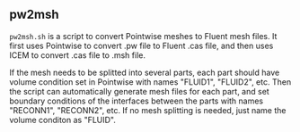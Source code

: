 ## pw2msh

`pw2msh.sh` is a script to convert Pointwise meshes to Fluent mesh files. It first uses Pointwise to convert .pw file to Fluent .cas file, and then uses ICEM to convert .cas file to .msh file.    

If the mesh needs to be splitted into several parts, each part should have volume condition set in Pointwise with names "FLUID1", "FLUID2", etc. Then the script can automatically generate mesh files for each part, and set boundary conditions of the interfaces between the parts with names "RECONN1", "RECONN2", etc. If no mesh splitting is needed, just name the volume conditon as "FLUID".
